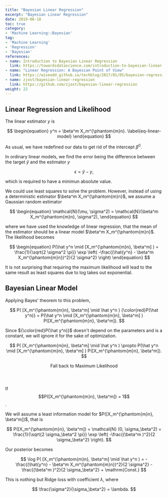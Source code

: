```yaml
---
title: "Bayesian Linear Regression"
excerpt: "Bayesian Linear Regression"
date: 2019-06-18
toc: true
category:
- 'Machine Learning::Bayesian'
tag:
- 'Machine Learning'
- 'Regression'
- 'Bayesian'
references:
- name: Introduction to Bayesian Linear Regression
  link: https://towardsdatascience.com/introduction-to-bayesian-linear-regression-e66e60791ea7
- name: "Linear Regression: A Bayesian Point of View"
  link: https://wiseodd.github.io/techblog/2017/01/05/bayesian-regression/
- name: zjost/bayesian-linear-regression
  link: https://github.com/zjost/bayesian-linear-regression
weight: 22
---
```


## Linear Regression and Likelihood

The linear estimator $y$ is

$$
\begin{equation}
y^n = \beta^m X_m^{\phantom{m}n}.
\label{eq-linear-model}
\end{equation}
$$

As usual, we have redefined our data to get rid of the intercept $\beta^0$.

In ordinary linear models, we find the error being the difference between the target $\hat y$ and the estimator $y$

$$
\epsilon = \hat y - y,
$$

which is required to have a minimun absolute value.

We could use least squares to solve the problem. However, instead of using a deterministic estimator $\beta^m X_m^{\phantom{m}n}$, we assume a Gaussian random estimator

$$
\begin{equation}
\mathcal{N}(\mu, \sigma^2) = \mathcal{N}(\beta^m X_m^{\phantom{m}n}, \sigma^2),
\end{equation}
$$

where we have used the knowledge of linear regression, that the mean of the estimator should be a linear model $\beta^m X_m^{\phantom{m}n}$. The likelihood becomes

$$
\begin{equation}
P(\hat y^n \mid [X_m^{\phantom{m}n}, \beta^m] ) = \frac{1}{\sqrt{2 \sigma^2 \pi}}  \exp \left( -\frac{(\hat{y^n} - \beta^m X_m^{\phantom{m}n})^2}{2 \sigma^2} \right)
\end{equation}
$$

It is not surprising that requiring the maximum likelihood will lead to the same result as least squares due to log takes out exponential.


## Bayesian Linear Model

Applying Bayes' theorem to this problem,

$$
P( [X_m^{\phantom{m}n}, \beta^m] \mid \hat y^n  ) {\color{red}P(\hat y^n)} = P(\hat y^n \mid [X_m^{\phantom{m}n}, \beta^m] ) P([X_m^{\phantom{m}n}, \beta^m]).
$$

Since ${\color{red}P(\hat y^n)}$ doesn't depend on the parameters and is a constant, we will ignore it for the sake of optimization.

$$
P( [X_m^{\phantom{m}n}, \beta^m] \mid \hat y^n  ) \propto P(\hat y^n \mid [X_m^{\phantom{m}n}, \beta^m] ) P([X_m^{\phantom{m}n}, \beta^m]).
$$

<div class="card">
<header class="card-header">
<p class="card-header-title card-toggle">Fall back to Maximum Likelihood</p>
</header>
<div class="card-content is-hidden">
<div class="content">

If $$P([X_m^{\phantom{m}n}, \beta^m]) = 1$$.

</div>
</div>
</div>

We will assume a least information model for $P([X_m^{\phantom{m}n}, \beta^m])$, that is

$$
P([X_m^{\phantom{m}n}, \beta^m]) = \mathcal{N} (0, \sigma_\beta^2) =   \frac{1}{\sqrt{2 \sigma_\beta^2 \pi}}  \exp \left( -\frac{(\beta^m )^2}{2 \sigma_\beta^2} \right).
$$

Our posterior becomes

$$
\log P( [X_m^{\phantom{m}n}, \beta^m] \mid \hat y^n  ) =  -\frac{(\hat{y^n} - \beta^m X_m^{\phantom{m}n})^2}{2 \sigma^2}  -\frac{(\beta^m )^2}{2 \sigma_\beta^2}  + \mathrm{Const.}
$$

This is nothing but Ridge loss with coefficient $\lambda$, where

$$
\frac{\sigma^2}{\sigma_\beta^2} = \lambda.
$$

